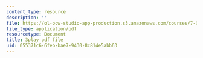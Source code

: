 ```yaml
---
content_type: resource
description: ''
file: https://ol-ocw-studio-app-production.s3.amazonaws.com/courses/7-012-introduction-to-biology-fall-2004/055371c66febbae794308c814e5abb63_rxiAQe0t-ZU.pdf
file_type: application/pdf
resourcetype: Document
title: 3play pdf file
uid: 055371c6-6feb-bae7-9430-8c814e5abb63
---
```

